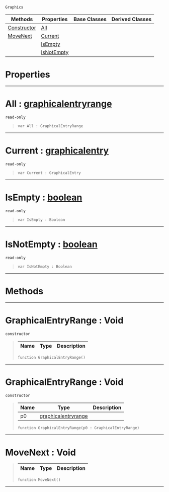  `Graphics`

|Methods|Properties|Base Classes|Derived Classes|
|---|---|---|---|
|[ Constructor](graphicalentryrange.md#graphicalentryrange-void)|[ All](graphicalentryrange.md#all-zilch-engine-document)| | |
|[ MoveNext](graphicalentryrange.md#movenext-void)|[ Current](graphicalentryrange.md#current-zilch-engine-docu)| | |
| |[ IsEmpty](graphicalentryrange.md#isempty-zilch-engine-docu)| | |
| |[ IsNotEmpty](graphicalentryrange.md#isnotempty-zilch-engine-d)| | |


 #  Properties


---  
 #  All : [graphicalentryrange](graphicalentryrange.md)

 `read-only`

> 
> ``` lang=cpp, name=Nada
> var All : GraphicalEntryRange


---  
 #  Current : [graphicalentry](graphicalentry.md)

 `read-only`

> 
> ``` lang=cpp, name=Nada
> var Current : GraphicalEntry


---  
 #  IsEmpty : [boolean](../nada_base_types/boolean.md)

 `read-only`

> 
> ``` lang=cpp, name=Nada
> var IsEmpty : Boolean


---  
 #  IsNotEmpty : [boolean](../nada_base_types/boolean.md)

 `read-only`

> 
> ``` lang=cpp, name=Nada
> var IsNotEmpty : Boolean


---  
 #  Methods


---  
 #  GraphicalEntryRange : Void

 `constructor`

> 
> |Name|Type|Description|
> |---|---|---|
> ``` lang=cpp, name=Nada
> function GraphicalEntryRange()
> ``` 


---  
 #  GraphicalEntryRange : Void

 `constructor`

> 
> |Name|Type|Description|
> |---|---|---|
> |p0|[graphicalentryrange](graphicalentryrange.md)| |
> ``` lang=cpp, name=Nada
> function GraphicalEntryRange(p0 : GraphicalEntryRange)
> ``` 


---  
 #  MoveNext : Void

> 
> |Name|Type|Description|
> |---|---|---|
> ``` lang=cpp, name=Nada
> function MoveNext()
> ``` 


---  
 

 